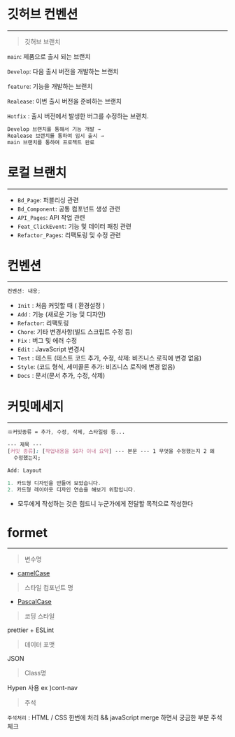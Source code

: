 # 깃허브 컨벤션

---

> 깃허브 브랜치

`main`: 제품으로 출시 되는 브랜치

`Develop`: 다음 출시 버전을 개발하는 브랜치

`feature`: 기능을 개발하는 브랜치

`Realease`: 이번 출시 버전을 준비하는 브랜치

`Hotfix` : 출시 버전에서 발생한 버그를 수정하는 브랜치.

```css
Develop 브랜치를 통해서 기능 개발 →
Realease 브랜치를 통하여 임시 출시 →
main 브랜치를 통하여 프로젝트 완료
```

# 로컬 브랜치

---

- `Bd_Page`: 퍼블리싱 관련
- `Bd_Component`: 공통 컴포넌트 생성 관련
- `API_Pages`: API 작업 관련
- `Feat_ClickEvent`: 기능 및 데이터 패칭 관련
- `Refactor_Pages`: 리팩토링 및 수정 관련

# 컨벤션

---

```jsx
컨벤션: 내용;
```

- `Init` : 처음 커밋할 때 ( 환경설정 )
- `Add` : 기능 (새로운 기능 및 디자인)
- `Refactor`: 리팩토링
- `Chore`: 기타 변경사항(빌드 스크립트 수정 등)
- `Fix` : 버그 및 에러 수정
- `Edit` : JavaScript 변경시
- `Test` : 테스트 (테스트 코드 추가, 수정, 삭제: 비즈니스 로직에 변경 없음)
- `Style`: (코드 형식, 세미콜론 추가: 비즈니스 로직에 변경 없음)
- `Docs` : 문서(문서 추가, 수정, 삭제)

# 커밋메세지

---

```css
※커밋종류 = 추가, 수정, 삭제, 스타일링 등...

--- 제목 ---
[커밋 종류]: [작업내용을 50자 이내 요약] --- 본문 --- 1 무엇을 수정했는지 2 왜
  수정했는지;
```

```jsx
Add: Layout

1. 카드형 디자인을 만들어 보았습니다.
2. 카드형 레이아웃 디자인 연습을 해보기 위함입니다.
```

- 모두에게 작성하는 것은 힘드니 누군가에게 전달할 목적으로 작성한다

# formet

---

> 변수명

- [camelCase](https://yangbox.tistory.com/65)

> 스타일 컴포넌트 명

- [PascalCase](https://yangbox.tistory.com/65)

> 코딩 스타일

prettier + ESLint

> 데이터 포맷

JSON

> Class명

Hypen 사용 ex )cont-nav

> 주석

`주석처리` : HTML / CSS 한번에 처리 && javaScript merge 하면서 궁금한 부분 주석 체크
